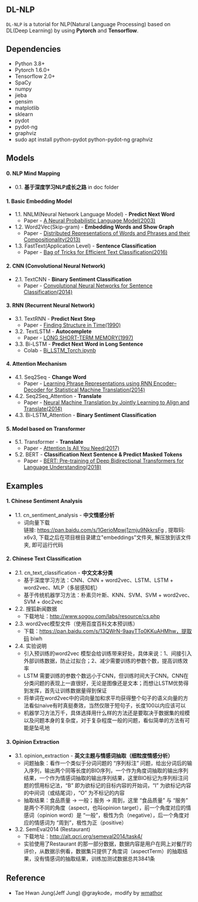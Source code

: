 ## DL-NLP

`DL-NLP` is a tutorial for NLP(Natural Language Processing) based on DL(Deep Learning) by using **Pytorch** and **Tensorflow**.


## Dependencies

- Python 3.8+
- Pytorch 1.6.0+
- Tensorflow 2.0+
- SpaCy
- numpy
- jieba
- gensim
- matplotlib
- sklearn
- pydot
- pydot-ng
- graphviz
- sudo apt install python-pydot python-pydot-ng graphviz


## Models

#### 0. NLP Mind Mapping

- 0.1. **基于深度学习NLP成长之路** in doc folder


#### 1. Basic Embedding Model

- 1.1. NNLM(Neural Network Language Model) - **Predict Next Word**
  - Paper -  [A Neural Probabilistic Language Model(2003)](http://www.jmlr.org/papers/volume3/bengio03a/bengio03a.pdf)
- 1.2. Word2Vec(Skip-gram) - **Embedding Words and Show Graph**
  - Paper - [Distributed Representations of Words and Phrases
    and their Compositionality(2013)](https://papers.nips.cc/paper/5021-distributed-representations-of-words-and-phrases-and-their-compositionality.pdf)
- 1.3. FastText(Application Level) - **Sentence Classification**
  - Paper - [Bag of Tricks for Efficient Text Classification(2016)](https://arxiv.org/pdf/1607.01759.pdf)


#### 2. CNN (Convolutional Neural Network)

- 2.1. TextCNN - **Binary Sentiment Classification**
  - Paper - [Convolutional Neural Networks for Sentence Classification(2014)](http://www.aclweb.org/anthology/D14-1181)


#### 3. RNN (Recurrent Neural Network)

- 3.1. TextRNN - **Predict Next Step**
  - Paper - [Finding Structure in Time(1990)](http://psych.colorado.edu/~kimlab/Elman1990.pdf)
- 3.2. TextLSTM - **Autocomplete**
  - Paper - [LONG SHORT-TERM MEMORY(1997)](https://www.bioinf.jku.at/publications/older/2604.pdf)
- 3.3. Bi-LSTM - **Predict Next Word in Long Sentence**
  - Colab -  [Bi_LSTM_Torch.ipynb](https://colab.research.google.com/drive/1R_3_tk-AJ4kYzxv8xg3AO9rp7v6EO-1n?usp=sharing)


#### 4. Attention Mechanism

- 4.1. Seq2Seq - **Change Word**
  - Paper - [Learning Phrase Representations using RNN Encoder–Decoder
    for Statistical Machine Translation(2014)](https://arxiv.org/pdf/1406.1078.pdf)
- 4.2. Seq2Seq_Attention - **Translate**
  - Paper - [Neural Machine Translation by Jointly Learning to Align and Translate(2014)](https://arxiv.org/abs/1409.0473)
- 4.3. Bi-LSTM_Attention - **Binary Sentiment Classification**


#### 5. Model based on Transformer

- 5.1. Transformer - **Translate**
  - Paper - [Attention Is All You Need(2017)](https://arxiv.org/abs/1706.03762)
- 5.2. BERT - **Classification Next Sentence & Predict Masked Tokens**
  - Paper - [BERT: Pre-training of Deep Bidirectional Transformers for Language Understanding(2018)](https://arxiv.org/abs/1810.04805)


## Examples

#### 1. Chinese Sentiment Analysis

- 1.1. cn_sentiment_analysis - **中文情感分析**
  - 词向量下载  
    链接: https://pan.baidu.com/s/1GerioMpwj1zmju9NkkrsFg , 提取码: x6v3, 下载之后在项目根目录建立"embeddings"文件夹, 解压放到该文件夹, 即可运行代码


#### 2. Chinese Text Classification

- 2.1. cn_text_classification - **中文文本分类**
  - 基于深度学习方法：CNN、CNN + word2vec、LSTM、LSTM + word2vec、MLP（多层感知机）  
  - 基于传统机器学习方法：朴素贝叶斯、KNN、SVM、SVM + word2vec、SVM + doc2vec
- 2.2. 搜狐新闻数据
  - 下载地址：http://www.sogou.com/labs/resource/cs.php 
- 2.3. word2vec模型文件（使用百度百科文本预训练）
  - 下载：https://pan.baidu.com/s/13QWrN-9aayTTo0KKuAHMhw，提取码 biwh
- 2.4. 实验说明
  - 引入预训练的word2vec 模型会给训练带来好处，具体来说：1、间接引入外部训练数据，防止过拟合；2、减少需要训练的参数个数，提高训练效率
  - LSTM 需要训练的参数个数远小于CNN，但训练时间大于CNN。CNN在分类问题的表现上一直很好，无论是图像还是文本；而想让LSTM优势得到发挥，首先让训练数据量得到保证
  - 将单词在word2vec中的词向量加和求平均获得整个句子的语义向量的方法看似naive有时真挺奏效，当然仅限于短句子，长度100以内应该可以
  - 机器学习方法万千，具体选择用什么样的方法还是要取决于数据集的规模以及问题本身的复杂度，对于复杂程度一般的问题，看似简单的方法有可能是坠吼地


#### 3. Opinion Extraction

- 3.1. opinion_extraction - **英文主题与情感词抽取（细粒度情感分析）**
  - 问题抽象：看作一个类似于分词问题的 “序列标注” 问题，给出分词后的输入序列，输出两个同等长度的BIO序列，一个作为角度词抽取的输出序列结果，一个作为情感词抽取的输出序列结果，这里BIO标记为序列标注问题的惯用标记法，“B” 即为欲标记的目标内容的开始词，“I” 为欲标记内容的中间词（或结尾词），“O” 为不标记的内容
  - 抽取结果：食品质量 → 一般；服务 → 周到，这里 “食品质量” 与 “服务” 是两个不同的角度（aspect，也叫opinion target），前一个角度对应的情感词（opinion word）是 “一般”，极性为负（negative），后一个角度对应的情感词为 “周到”，极性为正（positive）
- 3.2. SemEval2014 (Restaurant)
  - 下载地址：http://alt.qcri.org/semeval2014/task4/
  - 实验使用了Restaurant 的那一部分数据，数据内容是用户在网上对餐厅的评价，从数据示例看，数据集只提供了角度词（aspectTerm）的抽取结果，没有情感词的抽取结果，训练加测试数据总共3841条


## Reference

- Tae Hwan Jung(Jeff Jung) @graykode，modify by [wmathor](https://github.com/wmathor)
